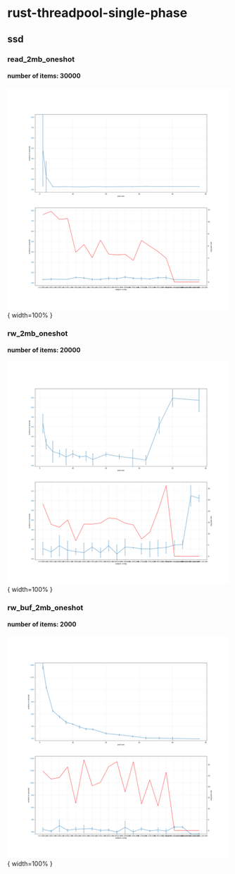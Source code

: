 # rust-threadpool-single-phase
## ssd
### read_2mb_oneshot
#### number of items: 30000
![rust-threadpool-single-phase-ssd-read_2mb_oneshot-30000 image](figures/rust-threadpool-single-phase-ssd-read_2mb_oneshot-30000.png){ width=100% }

### rw_2mb_oneshot
#### number of items: 20000
![rust-threadpool-single-phase-ssd-rw_2mb_oneshot-20000 image](figures/rust-threadpool-single-phase-ssd-rw_2mb_oneshot-20000.png){ width=100% }

### rw_buf_2mb_oneshot
#### number of items: 2000
![rust-threadpool-single-phase-ssd-rw_buf_2mb_oneshot-2000 image](figures/rust-threadpool-single-phase-ssd-rw_buf_2mb_oneshot-2000.png){ width=100% }

